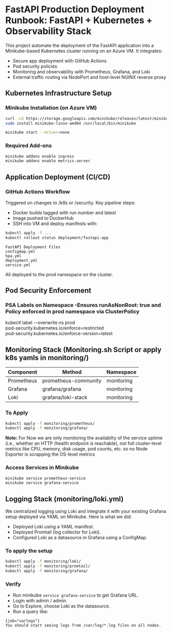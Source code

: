 # FastAPI Production Deployment Runbook: FastAPI + Kubernetes + Observability Stack
This project automate the deployment of the FastAPI application into a Minikube-based Kubernetes cluster running on an Azure VM. It integrates:
   - Secure app deployment with GitHub Actions
   - Pod security policies
   - Monitoring and observability with Prometheus, Grafana, and Loki
   - External traffic routing via NodePort and host-level NGINX reverse proxy

## Kubernetes Infrastructure Setup
### Minikube Installation (on Azure VM)
```bash
curl -LO https://storage.googleapis.com/minikube/releases/latest/minikube-linux-amd64
sudo install minikube-linux-amd64 /usr/local/bin/minikube

minikube start --driver=none
```
### Required Add-ons
```bash
minikube addons enable ingress
minikube addons enable metrics-server
```

## Application Deployment (CI/CD)
### GitHub Actions Workflow
Triggered on changes to /k8s or /security. Key pipeline steps:
- Docker builds tagged with run number and latest
- Image pushed to DockerHub
- SSH into VM and deploy manifests with:
  
```bash
kubectl apply -f ...
kubectl rollout status deployment/fastapi-app
```
```
FastAPI Deployment Files
configmap.yml
hpa.yml
deployment.yml
service.yml
```
All deployed to the prod namespace on the cluster.

## Pod Security Enforcement
### PSA Labels on Namespace -Ensures runAsNonRoot: true and Policy enforced in prod namespace via ClusterPolicy
kubectl label --overwrite ns prod \
  pod-security.kubernetes.io/enforce=restricted \
  pod-security.kubernetes.io/enforce-version=latest

## Monitoring Stack (Monitoring.sh Script or apply k8s yamls in monitoring/)

| Component  | Method                   | Namespace  |
|------------|--------------------------|------------|
| Prometheus | prometheus-community     | monitoring |
| Grafana    | grafana/grafana          | monitoring |
| Loki       | grafana/loki-stack       | monitoring |

### To Apply
```bash
kubectl apply -f monitoring/prometheus/
kubectl apply -f monitoring/grafana/
```
**Note:** For Now we are only monitoring the availabilty of the service uptime (i.e., whether an HTTP /health endpoint is reachable), not full cluster-level metrics like CPU, memory, disk usage, pod counts, etc. so no Node Exporter is scrapping the OS-level metrics
### Access Services in Minikube
```bash
minikube service prometheus-service
minikube service grafana-service
```

## Logging Stack (monitoring/loki.yml)
We centralized logging using Loki and integrate it with your existing Grafana setup deployed via YAML on Minikube. Here is what we did:
- Deployed Loki using a YAML manifest.
- Deployed Promtail (log collector for Loki).
- Configured Loki as a datasource in Grafana using a ConfigMap.

### To apply the setup
```bash
kubectl apply -f monitoring/loki/
kubectl apply -f monitoring/promtail/
kubectl apply -f monitoring/grafana/
```
### Verify
- Run minikube ```service grafana-service``` to get Grafana URL.
- Login with admin / admin.
- Go to Explore, choose Loki as the datasource.
- Run a query like:
```
{job="varlogs"}
You should start seeing logs from /var/log/*.log files on all nodes.
```


